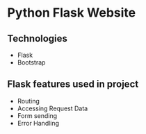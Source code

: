 # Python Flask Website

## Technologies
- Flask
- Bootstrap

## Flask features used in project
- Routing
- Accessing Request Data
- Form sending
- Error Handling
